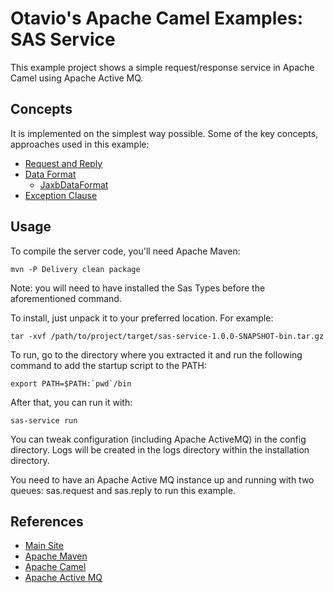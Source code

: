 Otavio's Apache Camel Examples: SAS Service
============

This example project shows a simple request/response service in Apache Camel using
Apache Active MQ.

Concepts
----

It is implemented on the simplest way possible. Some of the key concepts, approaches
used in this example:
* [Request and Reply](http://camel.apache.org/request-reply.html)
* [Data Format](http://camel.apache.org/data-format.html)
  * [JaxbDataFormat](http://camel.apache.org/jaxb.html)
* [Exception Clause](http://camel.apache.org/exception-clause)


Usage
----

To compile the server code, you'll need Apache Maven:

```
mvn -P Delivery clean package
```

Note: you will need to have installed the Sas Types before the aforementioned command.

To install, just unpack it to your preferred location. For example:

```
tar -xvf /path/to/project/target/sas-service-1.0.0-SNAPSHOT-bin.tar.gz
```

To run, go to the directory where you extracted it and run the following command to add the
startup script to the PATH:

```
export PATH=$PATH:`pwd`/bin
```

After that, you can run it with:

```
sas-service run
```

You can tweak configuration (including Apache ActiveMQ) in the config directory. Logs will be
created in the logs directory within the installation directory.

You need to have an Apache Active MQ instance up and running with two queues: sas.request and
sas.reply to run this example.

References
----

* [Main Site](http://orpiske.net/)
* [Apache Maven](http://maven.apache.org/)
* [Apache Camel](http://camel.apache.org/)
* [Apache Active MQ](http://activemq.apache.org/)

